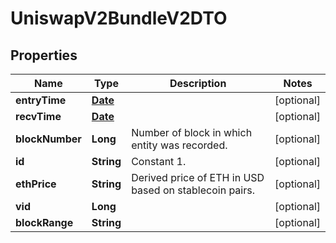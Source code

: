 

# UniswapV2BundleV2DTO

## Properties

Name | Type | Description | Notes
------------ | ------------- | ------------- | -------------
**entryTime** | [**Date**](Date.md) |  |  [optional]
**recvTime** | [**Date**](Date.md) |  |  [optional]
**blockNumber** | **Long** | Number of block in which entity was recorded. |  [optional]
**id** | **String** | Constant 1. |  [optional]
**ethPrice** | **String** | Derived price of ETH in USD based on stablecoin pairs. |  [optional]
**vid** | **Long** |  |  [optional]
**blockRange** | **String** |  |  [optional]




